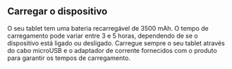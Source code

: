 ## Carregar o dispositivo

O seu tablet tem uma bateria recarregável de 3500 mAh. O tempo de carregamento pode variar entre 3 e 5 horas, dependendo de se o dispositivo está ligado ou desligado. Carregue sempre o seu tablet através do cabo microUSB e o adaptador de corrente fornecidos com o produto para garantir os tempos de carregamento.



